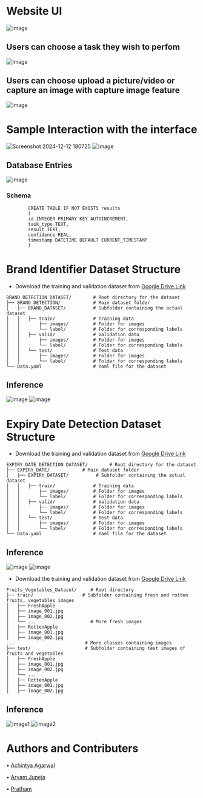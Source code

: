 # Website UI
![image](https://github.com/user-attachments/assets/d9a8363e-e285-4a0a-a2cc-830495a7d30d)

## Users can choose a task they wish to perfom 
![image](https://github.com/user-attachments/assets/d5425ab7-b937-4b67-83de-31634a56a901)


## Users can choose upload a picture/video or capture an image with capture image feature
![image](https://github.com/user-attachments/assets/1de9f9a0-0b78-4eb6-af23-5f8ca7a398d9)


# Sample Interaction with the interface
![Screenshot 2024-12-12 180725](https://github.com/user-attachments/assets/19adae73-57ee-4df0-b885-a5c71b7e4752)
![image](https://github.com/user-attachments/assets/e3e742de-226b-4537-be48-0474e24c884c)


## Database Entries 
![image](https://github.com/user-attachments/assets/ef0636a0-4330-4669-9ac1-5447518ce0e6)


### Schema
            CREATE TABLE IF NOT EXISTS results 
            (
            id INTEGER PRIMARY KEY AUTOINCREMENT,
            task_type TEXT,
            result TEXT,
            confidence REAL,
            timestamp DATETIME DEFAULT CURRENT_TIMESTAMP
            )


# Brand Identifier Dataset Structure
* Download the training and validation dataset from [Google Drive Link](https://drive.google.com/file/d/11JR2Fvedr9-CtLX6JB_6t4a8S_HSsUfP/view?usp=drive_link)
```
BRAND DETECTION DATASET/        # Root directory for the dataset
├── BRAND_DETECTION/            # Main dataset folder
│   ├── BRAND_DATASET/          # Subfolder containing the actual dataset
│   │   ├── train/              # Training data
│   │       ├── images/         # Folder for images
│   │       └── label/          # Folder for corresponding labels
│   │   ├── valid/              # Validation data
│   │       ├── images/         # Folder for images
│   │       └── label/          # Folder for corresponding labels
│   │   └── test/               # Test data
│   │       ├── images/         # Folder for images
│   │       └── label/          # Folder for corresponding labels
└── Data.yaml                   # Yaml file for the dataset
```
## Inference
![image](https://github.com/user-attachments/assets/84917543-98c3-4248-a8de-40970772d513)
![image](https://github.com/user-attachments/assets/949a8235-898c-45e2-a637-c86a23395958)


# Expiry Date Detection Dataset Structure
* Download the training and validation dataset from [Google Drive Link](https://drive.google.com/file/d/1pgiL1aY-hD70cq_Cum1_w3-JJ3xJX7fy/view?usp=drive_link)
```
EXPIRY DATE DETECTION DATASET/        # Root directory for the dataset
├── EXPIRY_DATE/            # Main dataset folder
│   ├── EXPIRY_DATASET/          # Subfolder containing the actual dataset
│   │   ├── train/              # Training data
│   │       ├── images/         # Folder for images
│   │       └── label/          # Folder for corresponding labels
│   │   ├── valid/              # Validation data
│   │       ├── images/         # Folder for images
│   │       └── label/          # Folder for corresponding labels
│   │   └── test/               # Test data
│   │       ├── images/         # Folder for images
│   │       └── label/          # Folder for corresponding labels
└── Data.yaml                   # Yaml file for the dataset
```
## Inference
![image](https://github.com/user-attachments/assets/349c4c10-4bb4-4f71-a76c-1466c7ba061e)
![image](https://github.com/user-attachments/assets/f8919c09-7fef-4baa-b568-14a00f2474b7)



* Download the training and validation dataset from [Google Drive Link](https://drive.google.com/drive/folders/1xEngKyROVF7RoKpfSpabhQ8wd76B9jhB?usp=drive_link)
```
Fruits_Vegetables_Dataset/     # Root directory
├── train/                  # Subfolder containing fresh and rotten fruits, vegetables images
│   ├── FreshApple
│   ├── image_001.jpg
│   ├── image_002.jpg
│   └── ...                    # More fresh images
│   ├── RottenApple
│   ├── image_001.jpg
│   ├── image_002.jpg
...                          # More classes containing images
├── test/                    # Subfolder containing test images of fruits and vegetables 
│   ├── FreshApple
│   ├── image_001.jpg
│   ├── image_002.jpg
│   └── ...                   
│   ├── RottenApple
│   ├── image_001.jpg
│   ├── image_002.jpg              
```
## Inference
![image1](https://github.com/user-attachments/assets/b56c662b-709a-4440-9659-3950432a5fea)
![image2](https://github.com/user-attachments/assets/2faca2ae-0b59-46ca-bc36-7f20865be19f)


# Authors and Contributers
•  [Achintya Agarwal](https://www.linkedin.com/in/achintya-agarwal-bab26a21b/)

•  [Aryam Juneja](https://www.linkedin.com/in/aryam-juneja/)

•  [Pratham](https://www.linkedin.com/in/pratham-sharma-771397227/)
